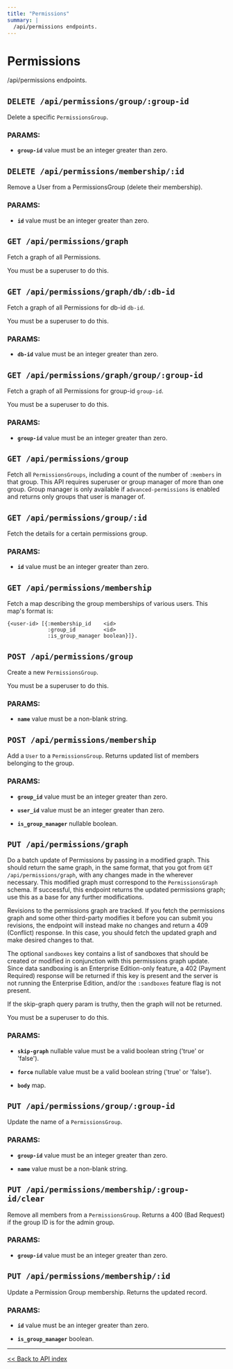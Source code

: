 ```yaml
---
title: "Permissions"
summary: |
  /api/permissions endpoints.
---
```


# Permissions

/api/permissions endpoints.

## `DELETE /api/permissions/group/:group-id`

Delete a specific `PermissionsGroup`.

### PARAMS:

-  **`group-id`** value must be an integer greater than zero.

## `DELETE /api/permissions/membership/:id`

Remove a User from a PermissionsGroup (delete their membership).

### PARAMS:

-  **`id`** value must be an integer greater than zero.

## `GET /api/permissions/graph`

Fetch a graph of all Permissions.

You must be a superuser to do this.

## `GET /api/permissions/graph/db/:db-id`

Fetch a graph of all Permissions for db-id `db-id`.

You must be a superuser to do this.

### PARAMS:

-  **`db-id`** value must be an integer greater than zero.

## `GET /api/permissions/graph/group/:group-id`

Fetch a graph of all Permissions for group-id `group-id`.

You must be a superuser to do this.

### PARAMS:

-  **`group-id`** value must be an integer greater than zero.

## `GET /api/permissions/group`

Fetch all `PermissionsGroups`, including a count of the number of `:members` in that group.
  This API requires superuser or group manager of more than one group.
  Group manager is only available if `advanced-permissions` is enabled and returns only groups that user
  is manager of.

## `GET /api/permissions/group/:id`

Fetch the details for a certain permissions group.

### PARAMS:

-  **`id`** value must be an integer greater than zero.

## `GET /api/permissions/membership`

Fetch a map describing the group memberships of various users.
   This map's format is:

    {<user-id> [{:membership_id    <id>
                 :group_id         <id>
                 :is_group_manager boolean}]}.

## `POST /api/permissions/group`

Create a new `PermissionsGroup`.

You must be a superuser to do this.

### PARAMS:

-  **`name`** value must be a non-blank string.

## `POST /api/permissions/membership`

Add a `User` to a `PermissionsGroup`. Returns updated list of members belonging to the group.

### PARAMS:

-  **`group_id`** value must be an integer greater than zero.

-  **`user_id`** value must be an integer greater than zero.

-  **`is_group_manager`** nullable boolean.

## `PUT /api/permissions/graph`

Do a batch update of Permissions by passing in a modified graph. This should return the same graph, in the same
  format, that you got from `GET /api/permissions/graph`, with any changes made in the wherever necessary. This
  modified graph must correspond to the `PermissionsGraph` schema. If successful, this endpoint returns the updated
  permissions graph; use this as a base for any further modifications.

  Revisions to the permissions graph are tracked. If you fetch the permissions graph and some other third-party
  modifies it before you can submit you revisions, the endpoint will instead make no changes and return a
  409 (Conflict) response. In this case, you should fetch the updated graph and make desired changes to that.

  The optional `sandboxes` key contains a list of sandboxes that should be created or modified in conjunction with
  this permissions graph update. Since data sandboxing is an Enterprise Edition-only feature, a 402 (Payment Required)
  response will be returned if this key is present and the server is not running the Enterprise Edition, and/or the
  `:sandboxes` feature flag is not present.

  If the skip-graph query param is truthy, then the graph will not be returned.

You must be a superuser to do this.

### PARAMS:

-  **`skip-graph`** nullable value must be a valid boolean string ('true' or 'false').

-  **`force`** nullable value must be a valid boolean string ('true' or 'false').

-  **`body`** map.

## `PUT /api/permissions/group/:group-id`

Update the name of a `PermissionsGroup`.

### PARAMS:

-  **`group-id`** value must be an integer greater than zero.

-  **`name`** value must be a non-blank string.

## `PUT /api/permissions/membership/:group-id/clear`

Remove all members from a `PermissionsGroup`. Returns a 400 (Bad Request) if the group ID is for the admin group.

### PARAMS:

-  **`group-id`** value must be an integer greater than zero.

## `PUT /api/permissions/membership/:id`

Update a Permission Group membership. Returns the updated record.

### PARAMS:

-  **`id`** value must be an integer greater than zero.

-  **`is_group_manager`** boolean.

---

[<< Back to API index](../../api-documentation.md)